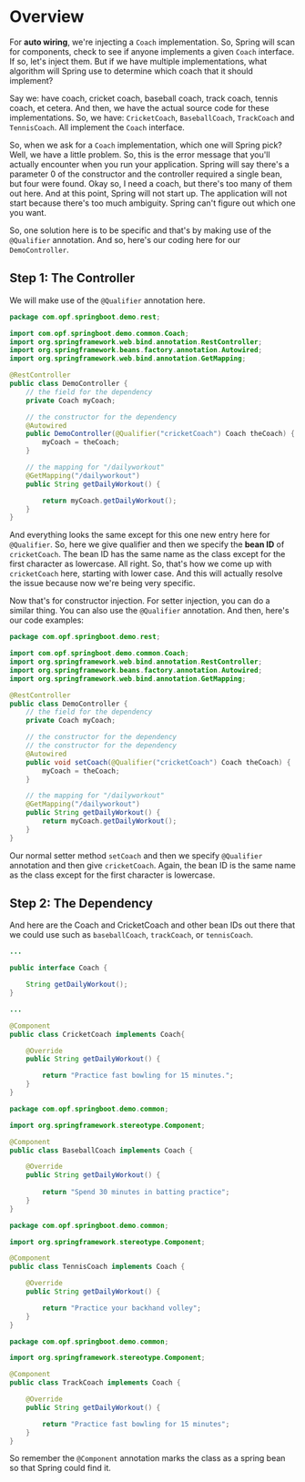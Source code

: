 # Overview

For **auto wiring**, we're injecting a `Coach` implementation. So, Spring will scan for components, check to see if anyone implements a given `Coach` interface. If so, let's inject them. But if we have multiple implementations, what algorithm will Spring use to determine which coach that it should implement? 

Say we: have coach, cricket coach, baseball coach, track coach, tennis coach, et cetera. And then, we have the actual source code for these implementations. So, we have: `CricketCoach`, `BaseballCoach`, `TrackCoach` and `TennisCoach`. All implement the `Coach` interface. 

So, when we ask for a `Coach` implementation, which one will Spring pick? Well, we have a little problem. So, this is the error message that you'll actually encounter when you run your application. Spring will say there's a parameter 0 of the constructor and the controller required a single bean, but four were found. Okay so, I need a coach, but there's too many of them out here. And at this point, Spring will not start up. The application will not start because there's too much ambiguity. Spring can't figure out which one you want. 

So, one solution here is to be specific and that's by making use of the `@Qualifier` annotation. And so, here's our coding here for our `DemoController`.


## Step 1: The Controller

We will make use of the `@Qualifier` annotation here.


```Java DemoController.java
package com.opf.springboot.demo.rest;

import com.opf.springboot.demo.common.Coach;
import org.springframework.web.bind.annotation.RestController;
import org.springframework.beans.factory.annotation.Autowired;
import org.springframework.web.bind.annotation.GetMapping;

@RestController
public class DemoController {
    // the field for the dependency
    private Coach myCoach;

    // the constructor for the dependency
    @Autowired
    public DemoController(@Qualifier("cricketCoach") Coach theCoach) {
        myCoach = theCoach;
    }

    // the mapping for "/dailyworkout"
    @GetMapping("/dailyworkout")
    public String getDailyWorkout() {

        return myCoach.getDailyWorkout();
    }
}

```

And everything looks the same except for this one new entry here for `@Qualifier`. So, here we give qualifier and then we specify the **bean ID** of `cricketCoach`. The bean ID has the same name as the class except for the first character as lowercase. All right. So, that's how we come up with `cricketCoach` here, starting with lower case. And this will actually resolve the issue because now we're being very specific.

Now that's for constructor injection. For setter injection, you can do a similar thing. You can also use the `@Qualifier` annotation. And then, here's our code examples:


```Java DemoController.java
package com.opf.springboot.demo.rest;

import com.opf.springboot.demo.common.Coach;
import org.springframework.web.bind.annotation.RestController;
import org.springframework.beans.factory.annotation.Autowired;
import org.springframework.web.bind.annotation.GetMapping;

@RestController
public class DemoController {
    // the field for the dependency
    private Coach myCoach;

    // the constructor for the dependency
    // the constructor for the dependency
    @Autowired
    public void setCoach(@Qualifier("cricketCoach") Coach theCoach) {
        myCoach = theCoach;
    }

    // the mapping for "/dailyworkout"
    @GetMapping("/dailyworkout")
    public String getDailyWorkout() {
        return myCoach.getDailyWorkout();
    }
}

```

Our normal setter method `setCoach` and then we specify `@Qualifier` annotation and then give `cricketCoach`. Again, the bean ID is the same name as the class except for the first character is lowercase.


## Step 2: The Dependency

And here are the Coach and CricketCoach and other bean IDs out there that we could use such as `baseballCoach`, `trackCoach`, or `tennisCoach`.


```java Coach
...

public interface Coach {

    String getDailyWorkout();
}

```


```java CricketCoach
...

@Component
public class CricketCoach implements Coach{

    @Override
    public String getDailyWorkout() {

        return "Practice fast bowling for 15 minutes.";
    }
}

```


```Java BaseballCoach.java
package com.opf.springboot.demo.common;

import org.springframework.stereotype.Component;

@Component
public class BaseballCoach implements Coach {

    @Override
    public String getDailyWorkout() {
        
        return "Spend 30 minutes in batting practice";
    }
}

```

```Java TennisCoach.java
package com.opf.springboot.demo.common;

import org.springframework.stereotype.Component;

@Component
public class TennisCoach implements Coach {

    @Override
    public String getDailyWorkout() {

        return "Practice your backhand volley";
    }
}

```

```Java TrackCoach.java
package com.opf.springboot.demo.common;

import org.springframework.stereotype.Component;

@Component
public class TrackCoach implements Coach {

    @Override
    public String getDailyWorkout() {

        return "Practice fast bowling for 15 minutes";
    }
}

```

So remember the `@Component` annotation marks the class as a spring bean so that Spring could find it.
